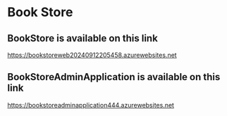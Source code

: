 # Book Store

## BookStore is available on this link
https://bookstoreweb20240912205458.azurewebsites.net

## BookStoreAdminApplication is available on this link
https://bookstoreadminapplication444.azurewebsites.net
